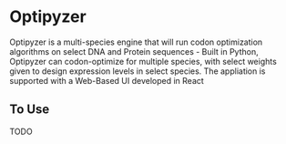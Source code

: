 # Optipyzer
Optipyzer is a multi-species engine that will run codon optimization algorithms on select DNA and Protein sequences - Built in Python, Optipyzer can codon-optimize for multiple species, with select weights given to design expression levels in select species. The appliation is supported with a Web-Based UI developed in React

## To Use
TODO